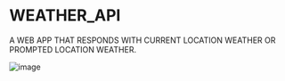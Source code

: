# WEATHER_API
A WEB APP THAT RESPONDS WITH CURRENT LOCATION WEATHER OR PROMPTED LOCATION WEATHER.

![image](https://github.com/tyagi31/WEATHER_API/assets/93461212/5f24a077-4c5e-4261-9e8e-74554ad93491)


